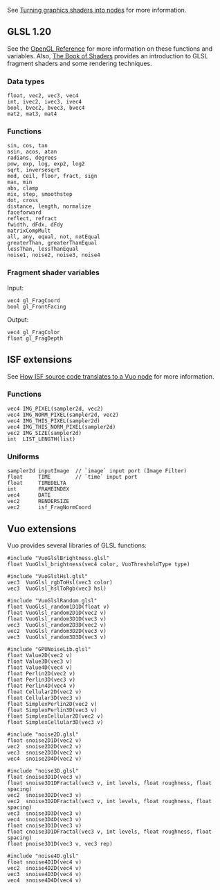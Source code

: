 See [Turning graphics shaders into nodes](https://doc.vuo.org/latest/manual/turning-graphics-shaders-into-nodes.xhtml) for more information.

## GLSL 1.20

See the [OpenGL Reference](https://www.khronos.org/registry/OpenGL-Refpages/gl4/) for more information on these functions and variables.  Also, [The Book of Shaders](https://thebookofshaders.com/) provides an introduction to GLSL fragment shaders and some rendering techniques.

### Data types

    float, vec2, vec3, vec4
    int, ivec2, ivec3, ivec4
    bool, bvec2, bvec3, bvec4
    mat2, mat3, mat4

### Functions

    sin, cos, tan
    asin, acos, atan
    radians, degrees
    pow, exp, log, exp2, log2
    sqrt, inversesqrt
    mod, ceil, floor, fract, sign
    max, min
    abs, clamp
    mix, step, smoothstep
    dot, cross
    distance, length, normalize
    faceforward
    reflect, refract
    fwidth, dFdx, dFdy
    matrixCompMult
    all, any, equal, not, notEqual
    greaterThan, greaterThanEqual
    lessThan, lessThanEqual
    noise1, noise2, noise3, noise4

### Fragment shader variables

Input:

    vec4 gl_FragCoord
    bool gl_FrontFacing

Output:

    vec4 gl_FragColor
    float gl_FragDepth

## ISF extensions

See [How ISF source code translates to a Vuo node](https://doc.vuo.org/latest/manual/how-isf-source-code-translates-to-a-vuo-node.xhtml) for more information.

### Functions

    vec4 IMG_PIXEL(sampler2d, vec2)
    vec4 IMG_NORM_PIXEL(sampler2d, vec2)
    vec4 IMG_THIS_PIXEL(sampler2d)
    vec4 IMG_THIS_NORM_PIXEL(sampler2d)
    vec2 IMG_SIZE(sampler2d)
    int  LIST_LENGTH(list)

### Uniforms

    sampler2d inputImage  // `image` input port (Image Filter)
    float     TIME        // `time` input port
    float     TIMEDELTA
    int       FRAMEINDEX
    vec4      DATE
    vec2      RENDERSIZE
    vec2      isf_FragNormCoord

## Vuo extensions

Vuo provides several libraries of GLSL functions:

    #include "VuoGlslBrightness.glsl"
    float VuoGlsl_brightness(vec4 color, VuoThresholdType type)

    #include "VuoGlslHsl.glsl"
    vec3  VuoGlsl_rgbToHsl(vec3 color)
    vec3  VuoGlsl_hslToRgb(vec3 hsl)

    #include "VuoGlslRandom.glsl"
    float VuoGlsl_random1D1D(float v)
    float VuoGlsl_random2D1D(vec2 v)
    float VuoGlsl_random3D1D(vec3 v)
    vec3  VuoGlsl_random2D3D(vec2 v)
    vec2  VuoGlsl_random3D2D(vec3 v)
    vec3  VuoGlsl_random3D3D(vec3 v)

    #include "GPUNoiseLib.glsl"
    float Value2D(vec2 v)
    float Value3D(vec3 v)
    float Value4D(vec4 v)
    float Perlin2D(vec2 v)
    float Perlin3D(vec3 v)
    float Perlin4D(vec4 v)
    float Cellular2D(vec2 v)
    float Cellular3D(vec3 v)
    float SimplexPerlin2D(vec2 v)
    float SimplexPerlin3D(vec3 v)
    float SimplexCellular2D(vec2 v)
    float SimplexCellular3D(vec3 v)

    #include "noise2D.glsl"
    float snoise2D1D(vec2 v)
    vec2  snoise2D2D(vec2 v)
    vec3  snoise2D3D(vec2 v)
    vec4  snoise2D4D(vec2 v)

    #include "noise3D.glsl"
    float snoise3D1D(vec3 v)
    float snoise3D1DFractal(vec3 v, int levels, float roughness, float spacing)
    vec2  snoise3D2D(vec3 v)
    vec2  snoise3D2DFractal(vec3 v, int levels, float roughness, float spacing)
    vec3  snoise3D3D(vec3 v)
    vec4  snoise3D4D(vec3 v)
    float cnoise3D1D(vec3 v)
    float cnoise3D1DFractal(vec3 v, int levels, float roughness, float spacing)
    float pnoise3D1D(vec3 v, vec3 rep)

    #include "noise4D.glsl"
    float snoise4D1D(vec4 v)
    vec2  snoise4D2D(vec4 v)
    vec3  snoise4D3D(vec4 v)
    vec4  snoise4D4D(vec4 v)
